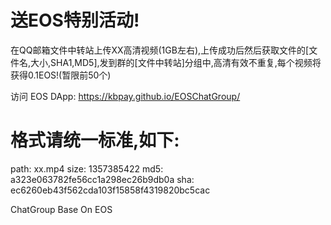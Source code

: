 # 送EOS特别活动!
在QQ邮箱文件中转站上传XX高清视频(1GB左右),上传成功后然后获取文件的[文件名,大小,SHA1,MD5],发到群的[文件中转站]分组中,高清有效不重复,每个视频将获得0.1EOS!(暂限前50个)

访问 EOS DApp: https://kbpay.github.io/EOSChatGroup/


# 格式请统一标准,如下:
path: xx.mp4
size: 1357385422
md5: a323e063782fe56cc1a298ec26b9db0a
sha: ec6260eb43f562cda103f15858f4319820bc5cac


ChatGroup Base On EOS
